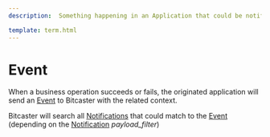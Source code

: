 ```yaml
---
description:  Something happening in an Application that could be notified to users.

template: term.html
---
```

# Event


When a business operation succeeds or fails, the originated application will send an [Event](event) to Bitcaster with the
related context.

Bitcaster will search all [Notifications](notification) that could match to the [Event](event)
(depending on the [Notification](notification) _payload_filter_)
